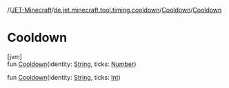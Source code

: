 //[JET-Minecraft](../../../index.md)/[de.jet.minecraft.tool.timing.cooldown](../index.md)/[Cooldown](index.md)/[Cooldown](-cooldown.md)

# Cooldown

[jvm]\
fun [Cooldown](-cooldown.md)(identity: [String](https://kotlinlang.org/api/latest/jvm/stdlib/kotlin/-string/index.html), ticks: [Number](https://kotlinlang.org/api/latest/jvm/stdlib/kotlin/-number/index.html))

fun [Cooldown](-cooldown.md)(identity: [String](https://kotlinlang.org/api/latest/jvm/stdlib/kotlin/-string/index.html), ticks: [Int](https://kotlinlang.org/api/latest/jvm/stdlib/kotlin/-int/index.html))
